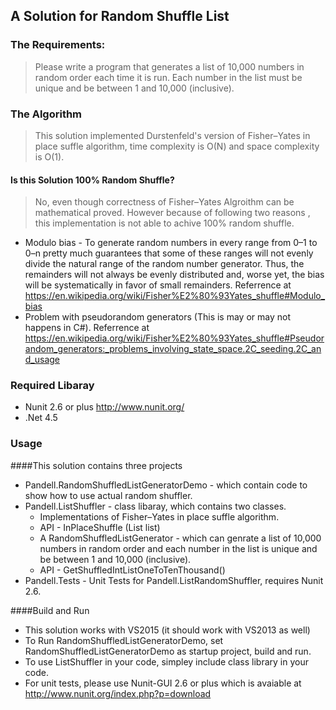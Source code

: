 ## A Solution for Random Shuffle List

### The Requirements:

> Please write a program that generates a list of 10,000 numbers in random order each time it is run. Each number in the list must be unique and be between 1 and 10,000 (inclusive).

### The Algorithm

> This solution implemented Durstenfeld's version of Fisher–Yates in place suffle algorithm, time complexity is O(N) and space complexity is O(1).

#### Is this Solution 100% Random Shuffle?
> No, even though correctness of Fisher–Yates Algroithm can be mathematical proved. However because of following two reasons , this implementation is not able to achive 100% random shuffle. 

* Modulo bias - To generate random numbers in every range from 0–1 to 0–n pretty much guarantees that some of these ranges will not evenly divide the natural range of the random number generator. Thus, the remainders will not always be evenly distributed and, worse yet, the bias will be systematically in favor of small remainders. Referrence at https://en.wikipedia.org/wiki/Fisher%E2%80%93Yates_shuffle#Modulo_bias 
* Problem with pseudorandom generators (This is may or may not happens in C#). Referrence at https://en.wikipedia.org/wiki/Fisher%E2%80%93Yates_shuffle#Pseudorandom_generators:_problems_involving_state_space.2C_seeding.2C_and_usage

### Required Libaray
* Nunit 2.6 or plus http://www.nunit.org/
* .Net 4.5

### Usage

####This solution contains three projects

* Pandell.RandomShuffledListGeneratorDemo - which contain code to show how to use actual random shuffler.
* Pandell.ListShuffler - class libaray, which contains two classes.
   * Implementations of Fisher–Yates in place suffle algorithm.
   * API -  InPlaceShuffle<T> (List<T> list)
   * A RandomShuffledListGenerator - which can genrate a list of 10,000 numbers in random order and each number in the list   is  unique and be between 1 and 10,000 (inclusive).
   * API - GetShuffledIntListOneToTenThousand()
* Pandell.Tests - Unit Tests for Pandell.ListRandomShuffler, requires Nunit 2.6.

####Build and Run

* This solution works with VS2015 (it should work with VS2013 as well)
* To Run RandomShuffledListGeneratorDemo, set RandomShuffledListGeneratorDemo as startup project, build and run.
* To use ListShuffler in your code, simpley include class library in your code.
* For unit tests, please use Nunit-GUI 2.6 or plus which is avaiable at http://www.nunit.org/index.php?p=download